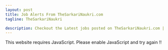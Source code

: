```yaml
---
layout: post
title: Job Alerts From TheSarkariNaukri.com
tagline: TheSarkariNaukri

description: Checkout the Latest jobs posted on TheSarkariNaukri.com | GJOBS.IN | Updates from all your favourite job portals at a single place
---
```

<script>document.write(x1.concat(s1)+thesarkarinaukri+s2.concat(x2));</script><noscript>This website requires JavaScript. Please enable JavaScript and try again !!</noscript>